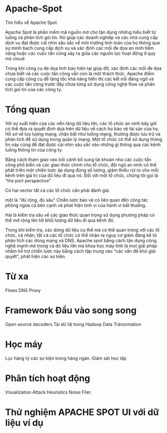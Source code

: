 # Apache-Spot
Tìm hiểu về Apache Spot

Apache Spot là phần mềm mã nguồn mở cho tận dụng những hiểu biết từ luồng và phân tích gói tin. Nó giúp các doanh nghiệp và các nhà cung cấp dịch vụ đạt được cái nhìn sâu sắc về môi trường tính toán của họ thông qua sự minh bạch cung cấp dịch vụ và xác định các mối đe dọa an ninh tiềm năng hoặc các cuộc tấn công xảy ra giữa các nguồn lực hoạt động ở quy mô cloud. 

Trong khi công cụ đe dọa tình báo hiện tại giúp đỡ, xác định các mối đe dọa chưa biết và các cuộc tấn công vẫn còn là một thách thức. Apache điểm cung cấp công cụ để tăng tốc khả năng hiển thị các kết nối đáng ngờ và các cuộc tấn công trước đây chưa từng sử dụng công nghệ flow và phân tích gói tin của các công ty.

# Tổng quan
Với sự xuất hiện của các nền tảng dữ liệu lớn, các tổ chức an ninh bây giờ có thể đưa ra quyết định dựa trên dữ liệu về cách họ bảo vệ tài sản của họ. Hồ sơ về lưu lượng mạng, chặn bắt như luồng mạng, thường được lưu trữ và phân tích để sử dụng trong quản lý mạng. Một tổ chức có thể sử dụng thông tin này cùng để đạt được cái nhìn sâu sắc vào những gì thông qua các kênh luồng thông tin của công ty.

Bằng cách tham giao vào bối cảnh bổ sung tài khoản như các cuộc tấn công phổ biến và các giao thức chính cho tổ chức, đội ngũ an ninh có thể phát triển một chiến lược áp dụng đúng số lương, giảm thiểu rủi ro cho mỗi kênh trên giá trị của dữ liệu đi qua nó. Đối với một tổ chức, chúng tôi gọi là "the port perspective"

Có hai vector tất cả các tổ chức cần phải đánh giá:

một là "đủ rộng, đủ sâu" Chiến lược bảo vệ có liên quan đến công tác phòng ngừa cả bên cạnh và phát hiện tinh vi của hành vi bất thường.

Hai là kiểm tra sâu về các giao thức quan trọng sử dụng phương pháp có thể mở rộng lên tới khối lượng dữ liệu đi qua kênh đó.


Trong khi kiểm tra, các dòng dữ liệu cụ thể mà có thể quan trọng với các tổ chức, cá nhân, tất cả các tổ chức có thể nhận ra nguy cơ giảm đáng kể từ phân tích các dòng mạng và DNS.
Apache spot bằng cách tận dụng công nghệ mạnh mẽ trong cả dữ liệu lớn mà khoa học máy tính là mọt giải pháp nhằm hỗ trợ chiến lược này bằng cách tập trung vào "các vấn đề khó giải quyết", phát hiện các sự kiện.
# Từ xa
Flows
DNS
Proxy
# Framework Đầu vào song song
Open source decoders
Tải dữ liệ trong Hadoop
Data Trànormation

# Học máy
Lục hàng tỷ các sự kiện trong hàng ngàn.
Giám sát học tập
# Phân tích hoạt động
Visualization
Attack Heuristics
Noise Filer.

# Thử nghiệm APACHE SPOT UI với dữ liệu ví dụ

